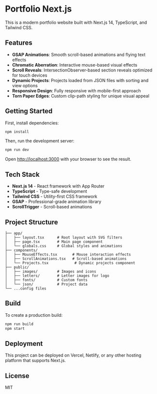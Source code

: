 # Portfolio Next.js

This is a modern portfolio website built with Next.js 14, TypeScript, and Tailwind CSS.

## Features

- **GSAP Animations**: Smooth scroll-based animations and flying text effects
- **Chromatic Aberration**: Interactive mouse-based visual effects
- **Scroll Reveals**: IntersectionObserver-based section reveals optimized for touch devices
- **Dynamic Projects**: Projects loaded from JSON files with sorting and view options
- **Responsive Design**: Fully responsive with mobile-first approach
- **Torn Paper Edges**: Custom clip-path styling for unique visual appeal

## Getting Started

First, install dependencies:

```bash
npm install
```

Then, run the development server:

```bash
npm run dev
```

Open [http://localhost:3000](http://localhost:3000) with your browser to see the result.

## Tech Stack

- **Next.js 14** - React framework with App Router
- **TypeScript** - Type-safe development
- **Tailwind CSS** - Utility-first CSS framework
- **GSAP** - Professional-grade animation library
- **ScrollTrigger** - Scroll-based animations

## Project Structure

```
├── app/
│   ├── layout.tsx      # Root layout with SVG filters
│   ├── page.tsx        # Main page component
│   └── globals.css     # Global styles and animations
├── components/
│   ├── MouseEffects.tsx       # Mouse interaction effects
│   ├── ScrollAnimations.tsx   # Scroll-based animations
│   └── Projects.tsx            # Dynamic projects component
├── public/
│   ├── images/         # Images and icons
│   ├── letters/        # Letter images for logo
│   ├── fonts/          # Custom fonts
│   └── json/           # Project data
└── ...config files

```

## Build

To create a production build:

```bash
npm run build
npm start
```

## Deployment

This project can be deployed on Vercel, Netlify, or any other hosting platform that supports Next.js.

## License

MIT
